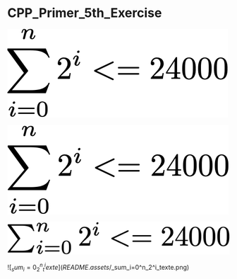# CPP_Primer_5th_Exercise

![sum_i=0^n_2^i_<=align](README.assets/sum_i=0^n_2^i_<=align.png)





![sum_i=0^n_2^i_<=display](README.assets/sum_i=0^n_2^i_<=display.png)



![sum_i=0^n_2^i_<=inline](README.assets/sum_i=0^n_2^i_<=inline.png)

![$_sum_i=0^n_2^i_texte](README.assets/$_sum_i=0^n_2^i_texte.png)